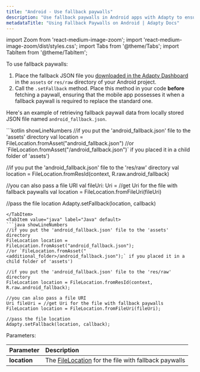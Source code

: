 ```yaml
---
title: "Android - Use fallback paywalls"
description: "Use fallback paywalls in Android apps with Adapty to ensure revenue flow."
metadataTitle: "Using Fallback Paywalls on Android | Adapty Docs"
---
```


import Zoom from 'react-medium-image-zoom';
import 'react-medium-image-zoom/dist/styles.css';
import Tabs from '@theme/Tabs';
import TabItem from '@theme/TabItem'; 

To use fallback paywalls:

1. Place the fallback JSON file you [downloaded in the Adapty Dashboard](fallback-paywalls#download-fallback-paywalls-as-a-file-in-the-adapty-dashboard) in the `assets` or `res/raw` directory of your Android project.
2. Call the `.setFallback` method. Place this method in your code **before** fetching a paywall, ensuring that the mobile app possesses it when a fallback paywall is required to replace the standard one.

Here's an example of retrieving fallback paywall data from locally stored JSON file named `android_fallback.json`.

<Tabs groupId="current-os" queryString>
<TabItem value="kotlin" label="Kotlin" default>
```kotlin showLineNumbers
//if you put the 'android_fallback.json' file to the 'assets' directory
val location = FileLocation.fromAsset("android_fallback.json")
//or `FileLocation.fromAsset("<additional_folder>/android_fallback.json")` if you placed it in a child folder of 'assets')

//if you put the 'android_fallback.json' file to the 'res/raw' directory
val location = FileLocation.fromResId(context, R.raw.android_fallback)

//you can also pass a file URI
val fileUri: Uri = //get Uri for the file with fallback paywalls
val location = FileLocation.fromFileUri(fileUri)

//pass the file location
Adapty.setFallback(location, callback)
```
</TabItem>
<TabItem value="java" label="Java" default>
```java showLineNumbers
//if you put the 'android_fallback.json' file to the 'assets' directory
FileLocation location = FileLocation.fromAsset("android_fallback.json");
//or `FileLocation.fromAsset("<additional_folder>/android_fallback.json");` if you placed it in a child folder of 'assets')

//if you put the 'android_fallback.json' file to the 'res/raw' directory
FileLocation location = FileLocation.fromResId(context, R.raw.android_fallback);

//you can also pass a file URI
Uri fileUri = //get Uri for the file with fallback paywalls
FileLocation location = FileLocation.fromFileUri(fileUri);

//pass the file location
Adapty.setFallback(location, callback);
```
</TabItem>
</Tabs>

Parameters:

| Parameter    | Description                                                  |
| :----------- | :----------------------------------------------------------- |
| **location** | The [FileLocation](https://kotlin.adapty.io/adapty/com.adapty.utils/-file-location/-companion/)  for the file with fallback paywalls |
